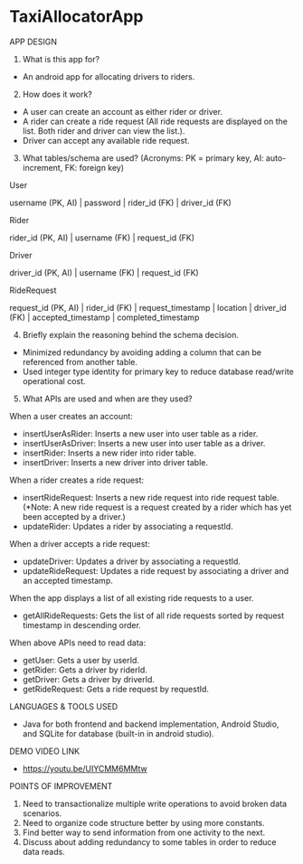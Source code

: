 # TaxiAllocatorApp

APP DESIGN

1. What is this app for?

- An android app for allocating drivers to riders.

2. How does it work?

- A user can create an account as either rider or driver.
- A rider can create a ride request (All ride requests are displayed on the list. Both rider and driver can view the list.).
- Driver can accept any available ride request.

3. What tables/schema are used? (Acronyms: PK = primary key, AI: auto-increment, FK: foreign key)

User

username (PK, AI) | password | rider_id (FK) | driver_id (FK)

Rider

rider_id (PK, AI) | username (FK) | request_id (FK)

Driver

driver_id (PK, AI) | username (FK) | request_id (FK)

RideRequest

request_id (PK, AI) | rider_id (FK) | request_timestamp | location | driver_id (FK) | accepted_timestamp | completed_timestamp

4. Briefly explain the reasoning behind the schema decision.
- Minimized redundancy by avoiding adding a column that can be referenced from another table.
- Used integer type identity for primary key to reduce database read/write operational cost.

5. What APIs are used and when are they used?

When a user creates an account:
- insertUserAsRider: Inserts a new user into user table as a rider.
- insertUserAsDriver: Inserts a new user into user table as a driver.
- insertRider: Inserts a new rider into rider table.
- insertDriver: Inserts a new driver into driver table.

When a rider creates a ride request:
- insertRideRequest: Inserts a new ride request into ride request table. 
  (*Note: A new ride request is a request created by a rider which has yet been accepted by a driver.)
- updateRider: Updates a rider by associating a requestId.

When a driver accepts a ride request:
- updateDriver: Updates a driver by associating a requestId.
- updateRideRequest: Updates a ride request by associating a driver and an accepted timestamp.

When the app displays a list of all existing ride requests to a user.
- getAllRideRequests: Gets the list of all ride requests sorted by request timestamp in descending order.

When above APIs need to read data:
- getUser: Gets a user by userId.
- getRider: Gets a driver by riderId.
- getDriver: Gets a driver by driverId.
- getRideRequest: Gets a ride request by requestId.

LANGUAGES & TOOLS USED

- Java for both frontend and backend implementation, Android Studio, and SQLite for database (built-in in android studio).

DEMO VIDEO LINK

- https://youtu.be/UIYCMM6MMtw

POINTS OF IMPROVEMENT

1. Need to transactionalize multiple write operations to avoid broken data scenarios.
2. Need to organize code structure better by using more constants.
3. Find better way to send information from one activity to the next.
4. Discuss about adding redundancy to some tables in order to reduce data reads.
